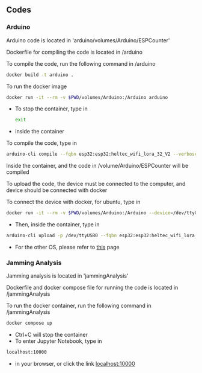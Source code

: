 ## Codes
### Arduino
Arduino code is located in 'arduino/volumes/Arduino/ESPCounter'

Dockerfile for compiling the code is located in /arduino 

To compile the code, run the following command in /arduino
```bash
docker build -t arduino .
```

To run the docker image
```bash
docker run -it --rm -v $PWD/volumes/Arduino:/Arduino arduino
```
- To stop the container, type in
    ```bash
    exit
    ```
- inside the container

To compile the code, type in
```bash
arduino-cli compile --fqbn esp32:esp32:heltec_wifi_lora_32_V2 --verbose ESPCounter.ino
```
Inside the container, and the code in /volume/Arduino/ESPCounter will be compiled

To upload the code, the device must be connected to the computer, and device should be connected with docker

To connect the device with docker, for ubuntu, type in
```bash
docker run -it --rm -v $PWD/volumes/Arduino:/Arduino --device=/dev/ttyUSB0 arduino
```
- Then, inside the container, type in
```bash
arduino-cli upload -p /dev/ttyUSB0 --fqbn esp32:esp32:heltec_wifi_lora_32_V2 --verbose ESPCounter.ino
```
- For the other OS, please refer to [this](https://docs.docker.com/engine/reference/commandline/run/#add-host-device-to-container---device) page

### Jamming Analysis
Jamming analysis is located in 'jammingAnalysis'

Dockerfile and docker compose file for running the code is located in /jammingAnalysis
 
To run the docker container, run the following command in /jammingAnalysis
```bash
docker compose up
```
- Ctrl+C will stop the container
- To enter Jupyter Notebook, type in
```bash
localhost:10000
```
- in your browser, or click the link [localhost:10000](http://localhost:10000/notebooks/jamming_analysis.ipynb)